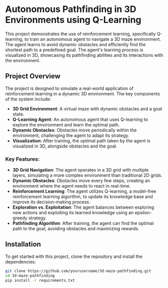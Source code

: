 # Autonomous Pathfinding in 3D Environments using Q-Learning

This project demonstrates the use of reinforcement learning, specifically Q-learning, to train an autonomous agent to navigate a 3D maze environment. The agent learns to avoid dynamic obstacles and efficiently find the shortest path to a predefined goal. The agent's learning process is visualized in 3D, showcasing its pathfinding abilities and its interactions with the environment.

## Project Overview

The project is designed to simulate a real-world application of reinforcement learning in a dynamic 3D environment. The key components of the system include:
- **3D Grid Environment**: A virtual maze with dynamic obstacles and a goal state.
- **Q-Learning Agent**: An autonomous agent that uses Q-learning to explore the environment and learn the optimal path.
- **Dynamic Obstacles**: Obstacles move periodically within the environment, challenging the agent to adapt its strategy.
- **Visualization**: After training, the optimal path taken by the agent is visualized in 3D, alongside obstacles and the goal.

### Key Features:
- **3D Grid Navigation**: The agent operates in a 3D grid with multiple layers, simulating a more complex environment than traditional 2D grids.
- **Dynamic Obstacles**: Obstacles move every few steps, creating an environment where the agent needs to react in real-time.
- **Reinforcement Learning**: The agent utilizes Q-learning, a model-free reinforcement learning algorithm, to update its knowledge base and improve its decision-making process.
- **Exploration vs. Exploitation**: The agent balances between exploring new actions and exploiting its learned knowledge using an epsilon-greedy strategy.
- **Pathfinding Algorithm**: After training, the agent can find the optimal path to the goal, avoiding obstacles and maximizing rewards.

## Installation

To get started with this project, clone the repository and install the dependencies:

```bash
git clone https://github.com/yourusername/3d-maze-pathfinding.git
cd 3d-maze-pathfinding
pip install -r requirements.txt
